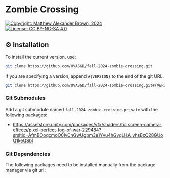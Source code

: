 # Zombie Crossing 
[![Copyright: Matthew Alexander Brown, 2024](https://img.shields.io/badge/Copyright-Matthew_Alexander_Brown,_2024-yellow.svg)](https://www.mushakushi.com/)
[![License: CC BY-NC-SA 4.0](https://img.shields.io/badge/License-CC_BY--NC--SA_4.0-lightblue.svg)](https://creativecommons.org/licenses/by-nc-sa/4.0/)

## ⚙ Installation 

To install the current version, use:

```bash
git clone https://github.com/UVASGD/fall-2024-zombie-crossing.git
```

If you are specifying a version, append `#{VERSION}` to the end of the git URL.

```bash
git clone https://github.com/UVASGD/fall-2024-zombie-crossing.git#{VERSION}
```

### Git Submodules
Add a git submodule named `fall-2024-zombie-crossing-private` with the following packages:
- https://assetstore.unity.com/packages/vfx/shaders/fullscreen-camera-effects/pixel-perfect-fog-of-war-229484?srsltid=AfmBOoqcmoO0IvCnGwUgbm3e1Yvu4hGyqLHA_yhsBxQ28GUoQ1keQSbl

### Git Dependencies
The following packages need to be installed manually from the package manager via git url: 

